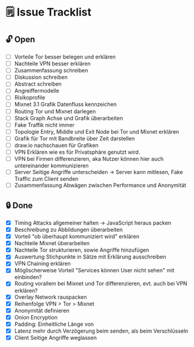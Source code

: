 # 🗒️ Issue Tracklist

## 🔓 Open

- [ ] Vorteile Tor besser belegen und erklären
- [ ] Nachteile VPN besser erklären
- [ ] Zusammenfassung schreiben
- [ ] Diskussion schreiben
- [ ] Abstract schreiben
- [ ] Angreiffermodelle
- [ ] Risikoprofile
- [ ] Mixnet 3.1 Grafik Datenfluss kennzeichen
- [ ] Routing Tor und Mixnet darlegen
- [ ] Stack Graph Achse und Grafik überarbeiten
- [ ] Fake Traffik nicht immer
- [ ] Topologie Entry, Middle und Exit Node bei Tor und Mixnet erklären
- [ ] Grafik für Tor mit Bandbreite über Zeit darstellen
- [ ] draw.io nachschauen für Grafiken
- [ ] VPN Erklären wie es für Privatsphäre genutzt wird.
- [ ] VPN bei Firmen differenzieren, aka Nutzer können hier auch untereinander kommunizieren
- [ ] Server Seitige Angriffe unterscheiden -> Server kann mitlesen, Fake Traffic zum Client senden
- [ ] Zusammenfassung Abwägen zwischen Performance und Anonymität

## 🔒 Done

- [x] Timing Attacks allgemeiner halten -> JavaScript heraus packen
- [x] Beschreibung zu Abbildungen überarbeiten
- [x] Vorteil "ob überhaupt kommuniziert wird" erklären
- [x] Nachteile Mixnet überarbeiten
- [x] Nachteile Tor strukturieren, sowie Angriffe hinzufügen
- [x] Auswertung Stichpunkte in Sätze mit Erklärung ausschreiben
- [x] VPN Chaining erklären
- [x] Möglischerweise Vorteil "Services können User nicht sehen" mit einbinden?
- [x] Routing vorallem bei Mixnet und Tor differenzieren, evt. auch bei VPN erklären?
- [x] Overlay Network rauspacken
- [x] Reihenfolge VPN > Tor > Mixnet
- [x] Anonymität definieren
- [x] Onion Encryption
- [x] Padding: Einheitliche Länge von 
- [x] Latenz mehr durch Verzögerung beim senden, als beim Verschlüsseln
- [x] Client Seitige Angriffe weglassen